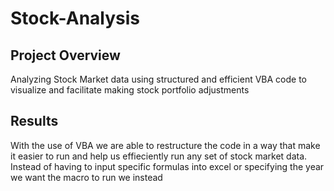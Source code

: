# Stock-Analysis
## Project Overview
Analyzing Stock Market data using structured and efficient VBA code to visualize and facilitate making stock portfolio adjustments 
## Results
With the use of VBA we are able to restructure the code in a way that make it easier to run and help us effieciently run any set of stock market data. Instead of having to input specific formulas into excel or specifying the year we want the macro to run we instead  
